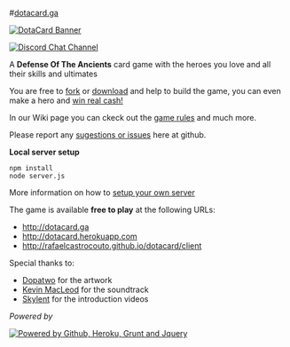 #[dotacard.ga][3]

[![DotaCard Banner](http://dotacard.herokuapp.com/client/img/campaign/ico_rosh.png)][1]

[![Discord Chat Channel](http://dotacard.herokuapp.com/client/img/discord.png)][2]

A **Defense Of The Ancients** card game with the heroes you love and all their skills and ultimates

You are free to [fork][4] or [download][5] and help to build the game, you can even make a hero and [win real cash!][6]

In our Wiki page you can ckeck out the [game rules][7] and much more.

Please report any [sugestions or issues][8] here at github.

**Local server setup**

    npm install
    node server.js

More information on how to [setup your own server][10]

The game is available **free to play** at the following URLs:

 - http://dotacard.ga
 - http://dotacard.herokuapp.com
 - http://rafaelcastrocouto.github.io/dotacard/client

Special thanks to:

 - [Dopatwo](https://www.youtube.com/user/dopatwo) for the artwork 
 - [Kevin MacLeod](https://www.youtube.com/user/kmmusic) for the soundtrack
 - [Skylent](https://www.youtube.com/user/SkylentGames) for the introduction videos

*Powered by*

[![Powered by Github, Heroku, Grunt and Jquery](http://dotacard.herokuapp.com/client/img/poweredby-banner.jpg)][1]


[1]: http://dotacard.herokuapp.com

[2]: https://discord.gg/FvTDss3

[3]: http://dotacard.ga

[4]: https://github.com/rafaelcastrocouto/dotacard/fork

[5]: https://github.com/rafaelcastrocouto/dotacard/archive/gh-pages.zip

[6]: https://github.com/rafaelcastrocouto/dotacard/wiki/Dotacard-Wiki#how-to-develop-a-new-hero

[7]: https://github.com/rafaelcastrocouto/dotacard/wiki/Dotacard-Wiki#game-rules

[8]: https://github.com/rafaelcastrocouto/dotacard/issues/new

[9]: http://steamcommunity.com/sharedfiles/filedetails/?id=500624204

[10]: https://github.com/rafaelcastrocouto/dotacard/wiki/Dotacard-Wiki#how-to-setup-a-local-server